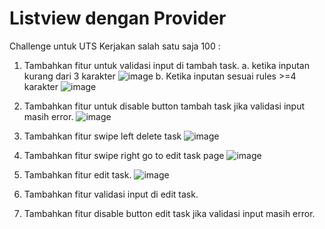 # Listview dengan Provider

Challenge untuk UTS Kerjakan salah satu saja 100 :

1. Tambahkan fitur untuk validasi input di tambah task.
    a. ketika inputan kurang dari 3 karakter
       ![image](https://user-images.githubusercontent.com/86158423/199454565-041d68dd-778c-4fdb-8c51-41ba6c7773e1.png)
    b. Ketika inputan sesuai rules >=4 karakter
        ![image](https://user-images.githubusercontent.com/86158423/199454919-3a1ac026-0b6a-4cce-98dd-6a5d7201adba.png)

3. Tambahkan fitur untuk disable button tambah task jika validasi input masih error.
    ![image](https://user-images.githubusercontent.com/86158423/199454565-041d68dd-778c-4fdb-8c51-41ba6c7773e1.png)
    
5. Tambahkan fitur swipe left delete task
   ![image](https://user-images.githubusercontent.com/86158423/199455217-3f9e40a0-b220-4bbe-a8fe-d2c37f748d00.png)

7. Tambahkan fitur swipe right go to edit task page
    ![image](https://user-images.githubusercontent.com/86158423/199455092-2a3d0816-07ab-4007-8d39-5d3f517a797f.png)

8. Tambahkan fitur edit task.
    ![image](https://user-images.githubusercontent.com/86158423/199455334-2c210529-8cb0-48cd-b152-b671976f939c.png)

10. Tambahkan fitur validasi input di edit task.
    
12. Tambahkan fitur disable button edit task jika validasi input masih error.
